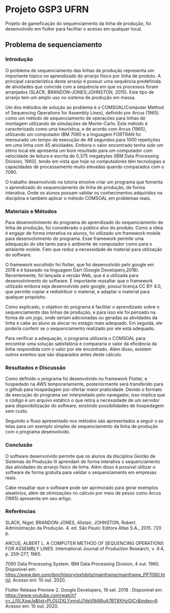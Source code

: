 # Projeto GSP3 UFRN

Projeto de gameficação do sequenciamento da linha de produção, foi desenvolvido em flutter para facilitar o acesso em qualquer local.

## Problema de sequenciamento

### Introdução
O problema de sequenciamento das linhas de produção representa um importante tópico no aprendizado do arranjo físico por linha de produto. A principal característica deste arranjo é possuir uma sequência predefinida de atividades que coincide com a sequência em que os processos foram arranjados (SLACK; BRANDON-JONES;JOHNSTON, 2015). Este tipo de arranjo tem um amplo uso no sistema de produção em massa.

Um dos métodos de solução ao problema é o COMSOAL(Computer Method of Sequencing Operations for Assembly Lines), definido por Arcus (1965) como um método de sequenciamento de operações para linhas de montagem utilizando de simulações de Monte-Carlo. 
Este método é caracterizado como uma heurística, e de acordo com Arcus (1965), utilizando um computador IBM 7090 e a linguagem FORTRAN foi mensurado um tempo de execução de 48 segundos para 1000 repetições em uma linha com 45 atividades. Embora o valor encontrado tenha sido um ótimo local ele apresenta um bom resultado para um computador com velocidade de leitura e escrita de 0,375 megabytes (IBM Data Processing Division, 1960), tendo em vista que hoje os computadores têm tecnologias e capacidades de processamento muito elevadas quando comparados com o 7090.

O trabalho desenvolvido na tutoria envolve criar um programa que fomenta o aprendizado do sequenciamento de linha de produção, de forma interativa. Onde os alunos possam validar os conhecimentos adquiridos na disciplina e também aplicar o método COMSOAL em problemas reais.

### Materiais e Métodos
Para desenvolvimento do programa de aprendizado do sequenciamento de linha de produção, foi considerado o público alvo do produto. Como a ideia é engajar de forma interativa os alunos, foi utilizado um framework mobile para desenvolvimento do programa. Esse framework permite uma adequação do site tanto para o ambiente de computador como para o ambiente mobile. Fato que reduz a necessidade de material para utilização do software.

O framework escolhido foi flutter, que foi desenvolvido pelo google em 2018 e é baseado na linguagem Dart (Google Developers,2018). Recentemente, foi lançada a versão Web, que é a utilizada para desenvolvimento do software. É importante ressaltar que o framework utilizado embora seja desenvolvido pelo google, possui licença CC BY 4.0, que permite copiar e redistribuir o material, e adaptar o material para qualquer propósito. 

Como explicado, o objetivo do programa é facilitar o aprendizado sobre o sequenciamento das linhas de produção, e para isso ele foi pensado na forma de um jogo, onde seriam adicionadas ou geradas as atividades da linha e cabe ao aluno as alocar no estágio mais adequado. Em seguida, ele poderia conferir se o sequenciamento realizado por ele está adequado. 

Para verificar a adequação, o programa utilizaria o COMSOAL para encontrar uma solução satisfatória e compararia o valor da eficiência da linha respondida com o valor por ele encontrado. Além disso, existem outros eventos que são disparados antes deste cálculo.

### Resultados e Discussão
Como definido o programa foi desenvolvido no framework Flutter, e hospedado na AWS temporariamente, posteriormente será transferido para o github para hospedagem por ofertar maior praticidade. Devido o formato de execução do programa ser interpretado pelo navegador, isso implica que o código é um arquivo estático o que retira a necessidade de um servidor para disponibilização do software, existindo possibilidades de hospedagem sem custo.

Seguindo o fluxo apresentado nos métodos são apresentados a seguir o as telas para um exemplo simples de sequenciamento da linha de produção com o programa desenvolvido.
  
### Conclusão

O software desenvolvido permite que os alunos da disciplina Gestão de Sistemas de Produção III aprendam de forma interativa o sequenciamento das atividades do arranjo físico de linha. Além disso é possível utilizar o software de forma gratuita para validar o sequenciamento em empresas reais.

Cabe ressaltar que o software pode ser aprimorado para gerar exemplos aleatórios, além de otimizações no cálculo por meio de pesos como Arcus (1965) apresenta em seu artigo.

### Referências

SLACK, Nigel; BRANDON-JONES, Alistair; JOHNSTON, Robert. Administração da Produção. 4. ed. São Paulo: Editora Atlas S.A., 2015. 720 p.

ARCUS, ALBERT L. A COMPUTER METHOD OF SEQUENCING OPERATIONS FOR ASSEMBLY LINES. International Journal of Production Research, v. 4:4, p. 259-277, 1965.

7090 Data Processing System. IBM Data Processing Division, 4 out. 1960. Disponível em: https://www.ibm.com/ibm/history/exhibits/mainframe/mainframe_PP7090.html. Acesso em: 10 out. 2020.

Flutter Release Preview 2. Google Developers, 19 set. 2018 . Disponível em: https://www.youtube.com/watch?v=_LfjILXswJs&list=PLOU2XLYxmsIJ7dsVN4iRuA7BT8XHzGtCr&index=6. Acesso em: 10 out. 2020.


